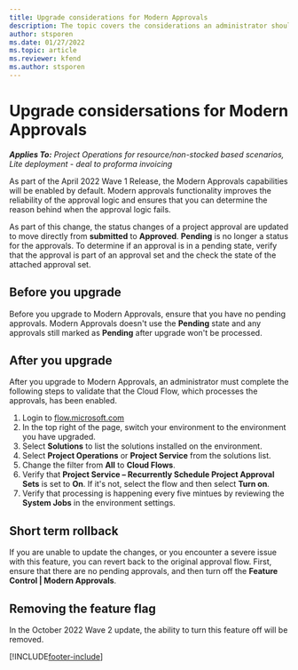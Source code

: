 ```yaml
---
title: Upgrade considerations for Modern Approvals
description: The topic covers the considerations an administrator should follow when enablding Modern approvals functionality.
author: stsporen
ms.date: 01/27/2022
ms.topic: article
ms.reviewer: kfend 
ms.author: stsporen
---
```


# Upgrade considersations for Modern Approvals 

_**Applies To:** Project Operations for resource/non-stocked based scenarios, Lite deployment - deal to proforma invoicing_

As part of the April 2022 Wave 1 Release, the Modern Approvals capabilities will be enabled by default. Modern approvals functionality improves the reliability of the approval logic and ensures that you can determine the reason behind when the approval logic fails.

As part of this change, the status changes of a project approval are updated to move directly from **submitted** to **Approved**. **Pending** is no longer a status for the approvals. To determine if an approval is in a pending state, verify that the approval is part of an approval set and the check the state of the attached approval set.

## Before you upgrade 
Before you upgrade to Modern Approvals, ensure that you have no pending approvals. Modern Approvals doesn't use the **Pending** state and any approvals still marked as **Pending** after upgrade won't be processed.

## After you upgrade
After you upgrade to Modern Approvals, an administrator must complete the following steps to validate that the Cloud Flow, which processes the approvals, has been enabled.

1. Login to [flow.microsoft.com](https://flow.microsoft.com)
2. In the top right of the page, switch your environment to the environment you have upgraded.
3. Select **Solutions** to list the solutions installed on the environment.
4. Select **Project Operations** or **Project Service** from the solutions list.
5. Change the filter from **All** to **Cloud Flows**.
6. Verify that **Project Service – Recurrently Schedule Project Approval Sets** is set to **On**. If it's not, select the flow and then select **Turn on**. 
7. Verify that processing is happening every five mintues by reviewing the **System Jobs** in the environment settings.

## Short term rollback 
If you are unable to update the changes, or you encounter a severe issue with this feature, you can revert back to the original approval flow. First, ensure that there are no pending approvals, and then turn off the **Feature Control | Modern Approvals**. 

## Removing the feature flag
In the October 2022 Wave 2 update, the ability to turn this feature off will be removed.

[!INCLUDE[footer-include](../includes/footer-banner.md)]

